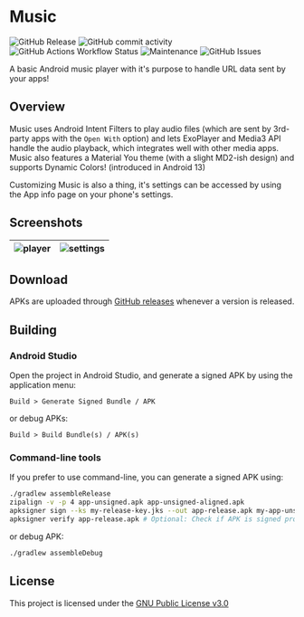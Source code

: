 # Music
![GitHub Release](https://img.shields.io/github/v/release/spir0th/music?sort=semver&label=version)
![GitHub commit activity](https://img.shields.io/github/commit-activity/t/spir0th/music)
![GitHub Actions Workflow Status](https://img.shields.io/github/actions/workflow/status/spir0th/music/build.yml)
![Maintenance](https://img.shields.io/maintenance/yes/2024)
![GitHub Issues](https://img.shields.io/github/issues/spir0th/music)

A basic Android music player with it's purpose to handle URL data sent by your apps!

## Overview
Music uses Android Intent Filters to play audio files (which are sent by 3rd-party apps with the `Open With` option) and lets ExoPlayer and
Media3 API handle the audio playback, which integrates well with other media apps. Music also features a Material You theme (with a slight MD2-ish design)
and supports Dynamic Colors! (introduced in Android 13)

Customizing Music is also a thing, it's settings can be accessed by using the App info page on your phone's settings.

## Screenshots
| ![player](https://github.com/spir0th/music/assets/66259245/fdbf0b20-e5fa-4e9c-9a07-42120a575485) | ![settings](https://github.com/spir0th/music/assets/66259245/4d0a828e-d720-4f63-859f-b7165c6b82de) |
|--------------------------------------------------------------------------------------------------------|----------------------------------------------------------------------------------------------------------|

## Download
APKs are uploaded through [GitHub releases](https://github.com/spir0th/music/releases) whenever a version is released.

## Building
### Android Studio
Open the project in Android Studio, and generate a signed APK by using the application menu:
```
Build > Generate Signed Bundle / APK
```
or debug APKs:
```
Build > Build Bundle(s) / APK(s)
```

### Command-line tools
If you prefer to use command-line, you can generate a signed APK using:
```bash
./gradlew assembleRelease
zipalign -v -p 4 app-unsigned.apk app-unsigned-aligned.apk
apksigner sign --ks my-release-key.jks --out app-release.apk my-app-unsigned-aligned.apk
apksigner verify app-release.apk # Optional: Check if APK is signed properly
```
or debug APK:
```bash
./gradlew assembleDebug
```

## License
This project is licensed under the [GNU Public License v3.0](LICENSE)
